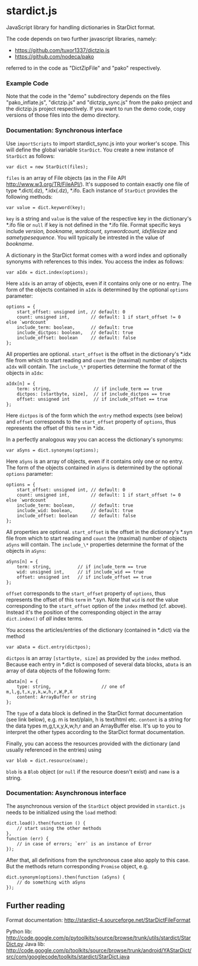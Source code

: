stardict.js
==========

JavaScript library for handling dictionaries in StarDict format.

The code depends on two further javascript libraries, namely:

- https://github.com/tuxor1337/dictzip.js
- https://github.com/nodeca/pako

referred to in the code as "DictZipFile" and "pako" respectively.

### Example Code

Note that the code in the "demo" subdirectory depends on the files "pako_inflate.js",
"dictzip.js" and "dictzip_sync.js" from the pako project and the dictzip.js
project respectively. If you want to run the demo code, copy versions of those
files into the demo directory.

### Documentation: Synchronous interface

Use `importScripts` to import stardict_sync.js into your worker's scope. This
will define the global variable `StarDict`. You create a new instance of
`StarDict` as follows:

    var dict = new StarDict(files);

`files` is an array of File objects (as in the File API http://www.w3.org/TR/FileAPI/).
It's supposed to contain exactly one file of type \*.dict(.dz), \*.idx(.dz),
\*.ifo. Each instance of `StarDict` provides the following methods:

    var value = dict.keyword(key);
    
`key` is a string and `value` is the value of the respective key in the
dictionary's \*.ifo file or `null` if key is not defined in the \*.ifo file.
Format specific keys include _version, bookname, wordcount, synwordcount,
idxfilesize_ and _sametypesequence_. You will typically be intrested in the
value of _bookname_.

A dictionary in the StarDict format comes with a word index and optionally
synonyms with references to this index. You access the index as follows:

    var aIdx = dict.index(options);
    
Here `aIdx` is an array of objects, even if it contains only one or no entry.
The form of the objects contained in `aIdx` is determined by the optional
`options` parameter:

    options = {
        start_offset: unsigned int, // default: 0
        count: unsigned int,        // default: 1 if start_offset != 0 else `wordcount`
        include_term: boolean,      // default: true
        include_dictpos: boolean,   // default: true
        include_offset: boolean     // default: false
    };

All properties are optional. `start_offset` is the offset in the dictionary's
\*.idx file from which to start reading and `count` the (maximal) number of
objects `aIdx` will contain. The `include_\*` properties determine the format
of the objects in `aIdx`:

    aIdx[n] = {
        term: string,                // if include_term == true
        dictpos: [startbyte, size],  // if include_dictpos == true
        offset: unsigned int         // if include_offset == true
    };

Here `dictpos` is of the form which the `entry` method expects (see below) and
`offset` corresponds to the `start_offset` property of `options`, thus
represents the offset of this `term` in \*.idx.

In a perfectly analogous way you can access the dictionary's synonyms:

    var aSyns = dict.synonyms(options);

Here `aSyns` is an array of objects, even if it contains only one or no entry.
The form of the objects contained in `aSyns` is determined by the optional
`options` parameter:

    options = {
        start_offset: unsigned int, // default: 0
        count: unsigned int,        // default: 1 if start_offset != 0 else `wordcount`
        include_term: boolean,      // default: true
        include_wid: boolean,       // default: true
        include_offset: boolean     // default: false
    };

All properties are optional. `start_offset` is the offset in the dictionary's
\*.syn file from which to start reading and `count` the (maximal) number of
objects `aSyns` will contain. The `include_\*` properties determine the format
of the objects in `aSyns`:

    aSyns[n] = {
        term: string,          // if include_term == true
        wid: unsigned int,     // if include_wid == true
        offset: unsigned int   // if include_offset == true
    };

`offset` corresponds to the `start_offset` property of `options`, thus
represents the offset of this `term` in \*.syn. Note that `wid` is _not_ the
value corresponding to the `start_offset` option of the `index` method (cf.
above). Instead it's the position of the corresponding object in the array
`dict.index()` of _all_ index terms.

You access the articles/entries of the dictionary (contained in \*.dict) via
the method

    var aData = dict.entry(dictpos);

`dictpos` is an array `[startbyte, size]` as provided by the `index` method.
Because each entry in \*.dict is composed of several data blocks, `aData` is an
array of data objects of the following form:

    aData[n] = {
        type: string,                   // one of m,l,g,t,x,y,k,w,h,r,W,P,X
        content: ArrayBuffer or string
    };

The `type` of a data block is defined in the StarDict format documentation (see
link below), e.g. m is text/plain, h is text/html etc. `content` is a string for
the data types m,g,t,x,y,k,w,h,r and an ArrayBuffer else. It's up to you to
interpret the other types according to the StarDict format documentation.

Finally, you can access the resources provided with the dictionary (and usually
referenced in the entries) using

    var blob = dict.resource(name);
    
`blob` is a `Blob` object (or `null` if the resource doesn't exist) and `name`
is a string.

### Documentation: Asynchronous interface

The asynchronous version of the `StarDict` object provided in `stardict.js`
needs to be initialized using the `load` method:

    dict.load().then(function () {
        // start using the other methods
    },
    function (err) {
        // in case of errors; `err` is an instance of Error
    });

After that, all definitions from the synchronous case also apply to this case.
But the methods return corresponding `Promise` object, e.g.

    dict.synonym(options).then(function (aSyns) {
        // do something with aSyns
    });
    
Further reading
---

Format documentation: http://stardict-4.sourceforge.net/StarDictFileFormat
 
Python lib: http://code.google.com/p/pytoolkits/source/browse/trunk/utils/stardict/StarDict.py
Java lib: http://code.google.com/p/toolkits/source/browse/trunk/android/YAStarDict/src/com/googlecode/toolkits/stardict/StarDict.java
